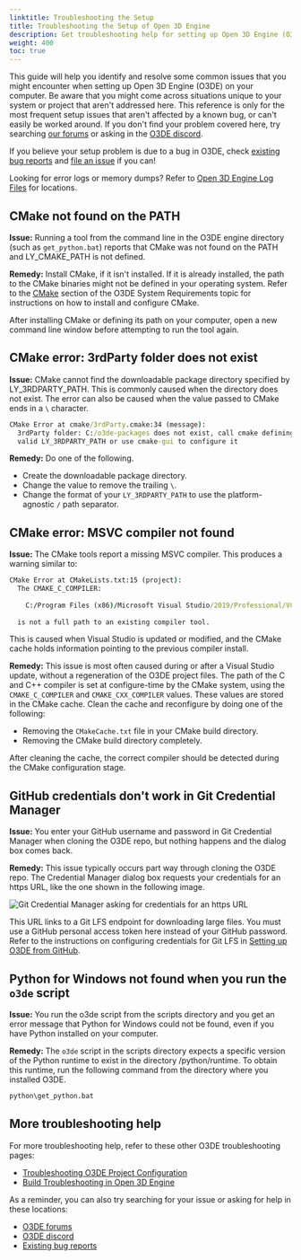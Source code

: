 ```yaml
---
linktitle: Troubleshooting the Setup
title: Troubleshooting the Setup of Open 3D Engine
description: Get troubleshooting help for setting up Open 3D Engine (O3DE).
weight: 400
toc: true
---
```


This guide will help you identify and resolve some common issues that you might encounter when setting up Open 3D Engine (O3DE) on your computer. Be aware that you might come across situations unique to your system or project that aren't addressed here. This reference is only for the most frequent setup issues that aren't affected by a known bug, or can't easily be worked around. If you don't find your problem covered here, try searching [our forums](https://github.com/o3de/o3de/discussions) or asking in the [O3DE discord](https://discord.gg/xNb2q4SJKJ).

If you believe your setup problem is due to a bug in O3DE, check [existing bug reports](https://github.com/o3de/o3de/issues) and [file an issue](https://github.com/o3de/o3de/issues/new/choose) if you can!

Looking for error logs or memory dumps? Refer to [Open 3D Engine Log Files](/docs/user-guide/appendix/log-files) for locations.

## CMake not found on the PATH

**Issue:** Running a tool from the command line in the O3DE engine directory (such as `get_python.bat`) reports that CMake was not found on the PATH and LY_CMAKE_PATH is not defined.

**Remedy:** Install CMake, if it isn't installed. If it is already installed, the path to the CMake binaries might not be defined in your operating system. Refer to the [CMake](../requirements/#cmake) section of the O3DE System Requirements topic for instructions on how to install and configure CMake.

After installing CMake or defining its path on your computer, open a new command line window before attempting to run the tool again.

## CMake error: 3rdParty folder does not exist

**Issue:** CMake cannot find the downloadable package directory specified by LY_3RDPARTY_PATH. This is commonly caused when the directory does not exist. The error can also be caused when the value passed to CMake ends in a `\` character.

```cmd
CMake Error at cmake/3rdParty.cmake:34 (message):
  3rdParty folder: C:/o3de-packages does not exist, call cmake defining a
  valid LY_3RDPARTY_PATH or use cmake-gui to configure it
```

**Remedy:** Do one of the following.

* Create the downloadable package directory.
* Change the value to remove the trailing `\`.
* Change the format of your `LY_3RDPARTY_PATH` to use the platform-agnostic `/` path separator.

## CMake error: MSVC compiler not found

**Issue:** The CMake tools report a missing MSVC compiler. This produces a warning similar to:

```cmd
CMake Error at CMakeLists.txt:15 (project):
  The CMAKE_C_COMPILER:
 
    C:/Program Files (x86)/Microsoft Visual Studio/2019/Professional/VC/Tools/MSVC/14.24.28314/bin/Hostx64/x64/cl.exe
 
  is not a full path to an existing compiler tool.
```

This is caused when Visual Studio is updated or modified, and the CMake cache holds information pointing to the previous compiler install. 

**Remedy:** This issue is most often caused during or after a Visual Studio update, without a regeneration of the O3DE project files.
The path of the C and C++ compiler is set at configure-time by the CMake system, using the `CMAKE_C_COMPILER` and `CMAKE_CXX_COMPILER` values.
These values are stored in the CMake cache. Clean the cache and reconfigure by doing one of the following:

* Removing the `CMakeCache.txt` file in your CMake build directory.
* Removing the CMake build directory completely.

After cleaning the cache, the correct compiler should be detected during the CMake configuration stage.

## GitHub credentials don't work in Git Credential Manager

**Issue:** You enter your GitHub username and password in Git Credential Manager when cloning the O3DE repo, but nothing happens and the dialog box comes back.

**Remedy:** This issue typically occurs part way through cloning the O3DE repo. The Credential Manager dialog box requests your credentials for an https URL, like the one shown in the following image.

![Git Credential Manager asking for credentials for an https URL](/images/welcome-guide/setup-troubleshooting-git-credential-manager.png)

This URL links to a Git LFS endpoint for downloading large files. You must use a GitHub personal access token here instead of your GitHub password. Refer to the instructions on configuring credentials for Git LFS in [Setting up O3DE from GitHub](/docs/welcome-guide/setup/setup-from-github/#configure-credentials-for-git-lfs).

## Python for Windows not found when you run the `o3de` script

**Issue:** You run the o3de script from the scripts directory and you get an error message that Python for Windows could not be found, even if you have Python installed on your computer.

**Remedy:** The `o3de` script in the scripts directory expects a specific version of the Python runtime to exist in the directory <O3DE>/python/runtime. To obtain this runtime, run the following command from the directory where you installed O3DE.

```cmd
python\get_python.bat
```

## More troubleshooting help

For more troubleshooting help, refer to these other O3DE troubleshooting pages:

* [Troubleshooting O3DE Project Configuration](/docs/user-guide/project-config/troubleshooting)
* [Build Troubleshooting in Open 3D Engine](/docs/user-guide/build/troubleshooting)

As a reminder, you can also try searching for your issue or asking for help in these locations:

* [O3DE forums](https://github.com/o3de/o3de/discussions)
* [O3DE discord](https://discord.gg/xNb2q4SJKJ)
* [Existing bug reports](https://github.com/o3de/o3de/issues)
